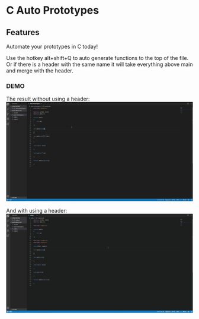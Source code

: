 # C Auto Prototypes

## Features
Automate your prototypes in C today!

Use the hotkey alt+shift+Q to auto generate functions to the top of the file. Or if there is a header with the same name it will take everything above main and merge with the header.

### DEMO
The result without using a header:
![](./Demos/No_Header.gif)

And with using a header:
![](./Demos/Header.gif)